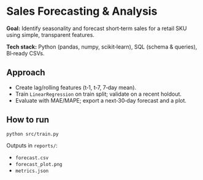 # Sales Forecasting & Analysis

**Goal:** Identify seasonality and forecast short‑term sales for a retail SKU using simple, transparent features.

**Tech stack:** Python (pandas, numpy, scikit‑learn), SQL (schema & queries), BI‑ready CSVs.

## Approach
- Create lag/rolling features (t‑1, t‑7, 7‑day mean).
- Train `LinearRegression` on train split; validate on a recent holdout.
- Evaluate with MAE/MAPE; export a next‑30‑day forecast and a plot.

## How to run
```bash
python src/train.py
```
Outputs in `reports/`:
- `forecast.csv`
- `forecast_plot.png`
- `metrics.json`
